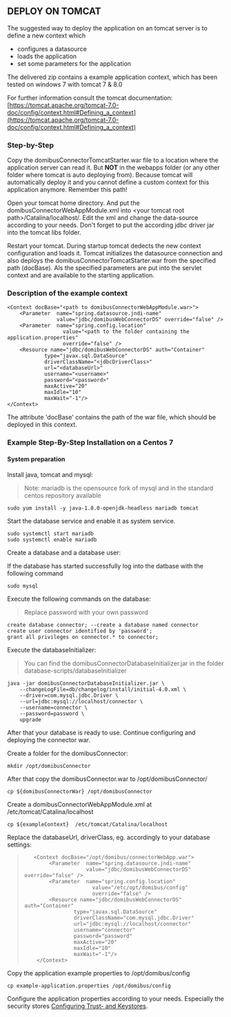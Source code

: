 DEPLOY ON TOMCAT
----------------

The suggested way to deploy the application on an tomcat server is to define a new context which

 * configures a datasource
 * loads the application
 * set some parameters for the application

The delivered zip contains a example application context, which has been tested on windows 7 with tomcat 7 & 8.0

For further information consult the tomcat documentation: [https://tomcat.apache.org/tomcat-7.0-doc/config/context.html#Defining_a_context](https://tomcat.apache.org/tomcat-7.0-doc/config/context.html#Defining_a_context)

### Step-by-Step

Copy the domibusConnectorTomcatStarter.war file to a location where the application server can read it. But **NOT** in the
webapps folder (or any other folder where tomcat is auto deploying from). Because tomcat will automatically deploy it and you cannot
define a custom context for this application anymore. Remember this path!

Open your tomcat home directory. And put the domibusConnectorWebAppModule.xml into <your tomcat root path\>/Catalina/localhost/. 
Edit the xml and change the data-source according to your needs. Don't forget to
put the according jdbc driver jar into the tomcat libs folder.

Restart your tomcat. During startup tomcat dedects the new context configuration and loads it. Tomcat initializes the datasource connection
and also deploys the domibusConnectorTomcatStarter.war from the specified path (docBase). Als the specified parameters are put into the servlet
context and are available to the starting application.


### Description of the example context

    <Context docBase="<path to domibusConnectorWebAppModule.war>">  
        <Parameter  name="spring.datasource.jndi-name" 
                    value="jdbc/domibusWebConnectorDS" override="false" />
        <Parameter  name="spring.config.location" 
                      value="<path to the folder containing the application.properties" 
                      override="false" />  
        <Resource name="jdbc/domibusWebConnectorDS" auth="Container"
                type="javax.sql.DataSource" 
                driverClassName="<jdbcDriverClass>"
                url="<databaseUrl>"
                username="<username>" 
                password="<password>" 
                maxActive="20" 
                maxIdle="10"
                maxWait="-1"/>   
    </Context>

The attribute 'docBase' contains the path of the war file, which should be deployed in this context.

### Example Step-By-Step Installation on a Centos 7

#### System preparation

Install java, tomcat and mysql:

> Note: mariadb is the opensource fork of mysql and in the standard centos repository available

    sudo yum install -y java-1.8.0-openjdk-headless mariadb tomcat


Start the database service and enable it as system service. 

    sudo systemctl start mariadb
    sudo systemctl enable mariadb

Create a database and a database user:  

If the database has started successfully log into the datbase with the following command 
    
    sudo mysql
Execute the following commands on the database:
    
>Replace password with your own password  
    
    create database connector; --create a database named connector
    create user connector identified by 'password';
    grant all privileges on connector.* to connector;   
    
Execute the databaseInitializer:

>You can find the domibusConnectorDatabaseInitializer.jar in the folder database-scripts/databaseInitializer

    java -jar domibusConnectorDatabaseInitializer.jar \
        --changeLogFile=db/changelog/install/initial-4.0.xml \
        --driver=com.mysql.jdbc.Driver \
        --url=jdbc:mysql://localhost/connector \
        --username=connector \
        --password=password \        
        upgrade
          
After that your database is ready to use. Continue configuring and deploying the connector war.          
          

Create a folder for the domibusConnector:

    mkdir /opt/domibusConnector

After that copy the domibusConnector.war to /opt/domibusConnector/
    
    cp ${domibusConnectorWar} /opt/domibusConnector
    
Create a domibusConnectorWebAppModule.xml at /etc/tomcat/Catalina/localhost

    cp ${exampleContext}  /etc/tomcat/Catalina/localhost
    
   
Replace the databaseUrl, driverClass, eg. accordingly to your database settings:


>        <Context docBase="/opt/domibus/connectorWebApp.war">  
>             <Parameter  name="spring.datasource.jndi-name" 
>                         value="jdbc/domibusWebConnectorDS" override="false" />
>             <Parameter  name="spring.config.location" 
>                           value="/etc/opt/domibus/config" 
>                           override="false" />  
>             <Resource name="jdbc/domibusWebConnectorDS" auth="Container"
>                     type="javax.sql.DataSource" 
>                     driverClassName="com.mysql.jdbc.Driver"
>                     url="jdbc:mysql://localhost/connector"
>                     username="connector" 
>                     password="password" 
>                     maxActive="20" 
>                     maxIdle="10"
>                     maxWait="-1"/>   
>         </Context>

Copy the application example properties to /opt/domibus/config

    cp example-application.properties /opt/domibus/config 

Configure the application properties according to your needs. Especially the security stores [Configuring Trust- and Keystores](certificates.html).
